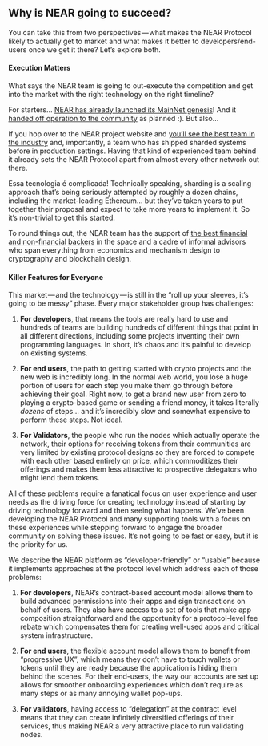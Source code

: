 ## Why is NEAR going to succeed?

You can take this from two perspectives — what makes the NEAR Protocol likely to actually get to market and what makes it better to developers/end-users once we get it there? Let’s explore both.

#### Execution Matters

What says the NEAR team is going to out-execute the competition and get into the market with the right technology on the right timeline?

For starters… [NEAR has already launched its MainNet genesis](https://near.org/blog/near-mainnet-genesis/)!  And it [handed off operation to the community](https://near.org/blog/near-mainnet-is-now-community-operated/) as planned :). But also…

If you hop over to the NEAR project website and [you’ll see the best team in the industry](https://www.near.org/team) and, importantly, a team who has shipped sharded systems before in production settings. Having that kind of experienced team behind it already sets the NEAR Protocol apart from almost every other network out there.

Essa tecnologia é complicada! Technically speaking, sharding is a scaling approach that’s being seriously attempted by roughly a dozen chains, including the market-leading Ethereum… but they’ve taken years to put together their proposal and expect to take more years to implement it. So it’s non-trivial to get this started.

To round things out, the NEAR team has the support of [the best financial and non-financial backers](https://www.near.org/backers) in the space and a cadre of informal advisors who span everything from economics and mechanism design to cryptography and blockchain design.

#### Killer Features for Everyone

This market — and the technology — is still in the “roll up your sleeves, it’s going to be messy” phase. Every major stakeholder group has challenges:

1. **For developers**, that means the tools are really hard to use and hundreds of teams are building hundreds of different things that point in all different directions, including some projects inventing their own programming languages. In short, it’s chaos and it’s painful to develop on existing systems.

2. **For end users**, the path to getting started with crypto projects and the new web is incredibly long. In the normal web world, you lose a huge portion of users for each step you make them go through before achieving their goal. Right now, to get a brand new user from zero to playing a crypto-based game or sending a friend money, it takes literally *dozens* of steps… and it’s incredibly slow and somewhat expensive to perform these steps. Not ideal.

3. **For Validators**, the people who run the nodes which actually operate the network, their options for receiving tokens from their communities are very limited by existing protocol designs so they are forced to compete with each other based entirely on price, which commoditizes their offerings and makes them less attractive to prospective delegators who might lend them tokens.

All of these problems require a fanatical focus on user experience and user needs as the driving force for creating technology instead of starting by driving technology forward and then seeing what happens. We’ve been developing the NEAR Protocol and many supporting tools with a focus on these experiences while stepping forward to engage the broader community on solving these issues. It’s not going to be fast or easy, but it is the priority for us.

We describe the NEAR platform as “developer-friendly” or “usable” because it implements approaches at the protocol level which address each of those problems:

1. **For developers**, NEAR’s contract-based account model allows them to build advanced permissions into their apps and sign transactions on behalf of users.  They also have access to a set of tools that make app composition straightforward and the opportunity for a protocol-level fee rebate which compensates them for creating well-used apps and critical system infrastructure.

2. **For end users**, the flexible account model allows them to benefit from “progressive UX”, which means they don’t have to touch wallets or tokens until they are ready because the application is hiding them behind the scenes.  For their end-users, the way our accounts are set up allows for smoother onboarding experiences which don’t require as many steps or as many annoying wallet pop-ups.

3. **For validators**, having access to “delegation” at the contract level means that they can create infinitely diversified offerings of their services, thus making NEAR a very attractive place to run validating nodes.
